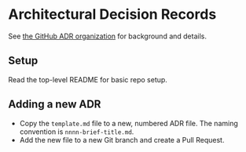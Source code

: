 # Architectural Decision Records

See [the GitHub ADR organization](https://adr.github.io/) for background and details.

## Setup

Read the top-level README for basic repo setup.

## Adding a new ADR

- Copy the `template.md` file to a new, numbered ADR file. The naming convention is `nnnn-brief-title.md`.
- Add the new file to a new Git branch and create a Pull Request.
